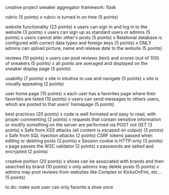 creative project
sneaker aggregator
framework: flask

rubric (5 points)
x rubric is turned in on time (5 points)

website functionality (23 points)
x users can sign in and log in to the website (3 points)
x users can sign up as standard users or admins (5 points)
x users cannot alter other's posts (5 points)
x Relational database is configured with correct data types and foreign keys (5 points)
x ONLY admins can upload picture, name and release date to the website (5 points)

reviews (10 points)
x users can post reviews (text) and scores (out of 100) of sneakers (5 points)
x all points are averaged and displayed on the sneaker display page (5 points)

usability (7 points)
x site in intuitive to use and navigate (5 points)
x site is visually appealing (2 points)

user home page (15 points)
x each user has a favorites page where their favorites are listed (10 points)
x users can send messages to others users, which are posted to that users' homepage (5 points)

best practices (20 points)
x code is well formated and easy to read, with proper commenting (2 points)
x requests that contain sensitive information or modify something on the server are performed via POST not GET (3 points)
x Safe from XSS attacks (all content is escaped on output) (3 points)
x Safe from SQL injection attacks (2 points)
CSRF tokens passed when editing or deleting posts (3 points)
x Session cookie is HTTP-only (3 points)
x page passes the W3C validator (2 points)
x passwords are salted and encrypted (2 points)

creative portion (20 points)
x shoes can be associated with brands and then searched by brand (10 points)
x only admins may delete posts (5 points)
x admins may post reviews from websites like Complex or KicksOnFire, etc... (5 points)

to do:
make sure user can only favorite a shoe once
